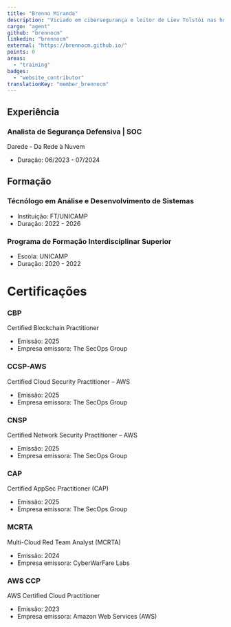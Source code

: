 ```yaml
---
title: "Brenno Miranda"
description: "Viciado em cibersegurança e leitor de Liev Tolstói nas horas vagas."
cargo: "agent"
github: "brennocm"
linkedin: "brennocm"
external: "https://brennocm.github.io/"
points: 0
areas:
  - "training"
badges:
  - "website_contributor"
translationKey: "member_brennocm"
---
```

## Experiência
### Analista de Segurança Defensiva | SOC
Darede - Da Rede à Nuvem
- Duração: 06/2023 - 07/2024

## Formação
### Técnólogo em Análise e Desenvolvimento de Sistemas
- Instituição: FT/UNICAMP
- Duração: 2022 - 2026

### Programa de Formação Interdisciplinar Superior
- Escola: UNICAMP
- Duração: 2020 - 2022

# Certificações
### CBP
Certified Blockchain Practitioner
- Emissão: 2025
- Empresa emissora: The SecOps Group

### CCSP-AWS
Certified Cloud Security Practitioner – AWS
- Emissão: 2025
- Empresa emissora: The SecOps Group

### CNSP
Certified Network Security Practitioner – AWS
- Emissão: 2025
- Empresa emissora: The SecOps Group

### CAP
Certified AppSec Practitioner (CAP)
- Emissão: 2025
- Empresa emissora: The SecOps Group

### MCRTA
Multi-Cloud Red Team Analyst (MCRTA)
- Emissão: 2024
- Empresa emissora: CyberWarFare Labs

### AWS CCP
AWS Certified Cloud Practitioner
- Emissão: 2023
- Empresa emissora: Amazon Web Services (AWS)
